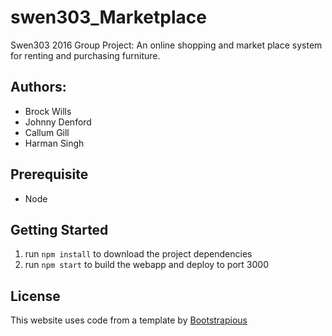 # swen303_Marketplace
Swen303 2016 Group Project: An online shopping and market place system for renting and purchasing furniture.

## Authors:
* Brock Wills
* Johnny Denford
* Callum Gill
* Harman Singh

## Prerequisite
* Node

## Getting Started

1. run `npm install` to download the project dependencies
2. run `npm start` to build the webapp and deploy to port 3000

## License
This website uses code from a template by [Bootstrapious](http://bootstrapious.com/free-templates)
